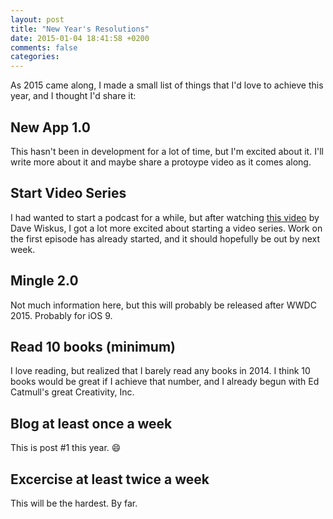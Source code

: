 ```yaml
---
layout: post
title: "New Year's Resolutions"
date: 2015-01-04 18:41:58 +0200
comments: false
categories: 
---
```

As 2015 came along, I made a small list of things that I'd love to achieve this year, and I thought I'd share it:
## New App 1.0
This hasn't been in development for a lot of time, but I'm excited about it. I'll write more about it and maybe share a protoype video as it comes along.
## Start Video Series
I had wanted to start a podcast for a while, but after watching [this video](https://www.youtube.com/watch?v=tRofTIM1sP0) by Dave Wiskus, I got a lot more excited about starting a video series. Work on the first episode has already started, and it should hopefully be out by next week.
## Mingle 2.0
Not much information here, but this will probably be released after WWDC 2015. Probably for iOS 9.
## Read 10 books (minimum)
I love reading, but realized that I barely read any books in 2014. I think 10 books would be great if I achieve that number, and I already begun with Ed Catmull's great Creativity, Inc.
## Blog at least once a week
This is post #1 this year. 😄
## Excercise at least twice a week
This will be the hardest. By far.